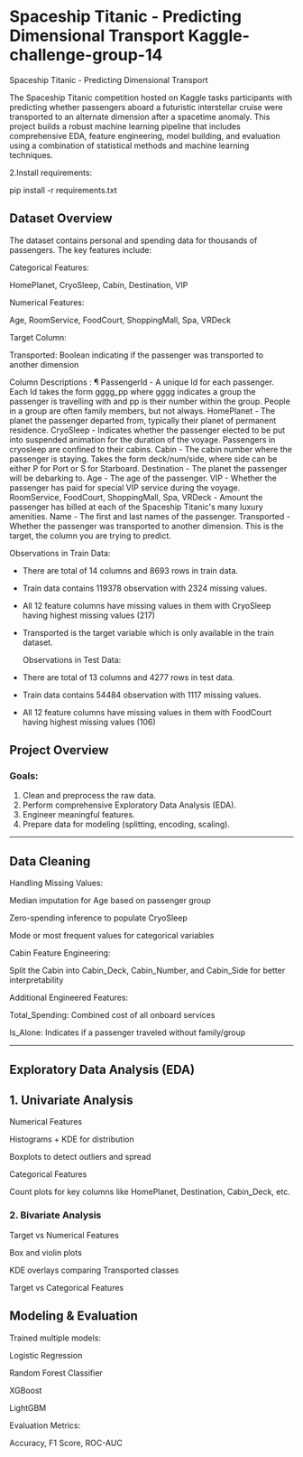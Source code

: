 # Spaceship Titanic - Predicting Dimensional Transport Kaggle-challenge-group-14

Spaceship Titanic - Predicting Dimensional Transport

The Spaceship Titanic competition hosted on Kaggle tasks participants with predicting whether passengers aboard a futuristic interstellar cruise were transported to an alternate dimension after a spacetime anomaly.
This project builds a robust machine learning pipeline that includes comprehensive EDA, feature engineering, model building, and evaluation using a combination of statistical methods and machine learning techniques.

2.Install requirements:

pip install -r requirements.txt

## Dataset Overview

The dataset contains personal and spending data for thousands of passengers. The key features include:

Categorical Features:

HomePlanet, CryoSleep, Cabin, Destination, VIP

Numerical Features:

Age, RoomService, FoodCourt, ShoppingMall, Spa, VRDeck

Target Column:

Transported: Boolean indicating if the passenger was transported to another dimension

Column Descriptions : ¶
PassengerId - A unique Id for each passenger. Each Id takes the form gggg_pp where gggg indicates a group the passenger is travelling with and pp is their number within the group. People in a group are often family members, but not always.
HomePlanet - The planet the passenger departed from, typically their planet of permanent residence.
CryoSleep - Indicates whether the passenger elected to be put into suspended animation for the duration of the voyage. Passengers in cryosleep are confined to their cabins.
Cabin - The cabin number where the passenger is staying. Takes the form deck/num/side, where side can be either P for Port or S for Starboard.
Destination - The planet the passenger will be debarking to.
Age - The age of the passenger.
VIP - Whether the passenger has paid for special VIP service during the voyage.
RoomService, FoodCourt, ShoppingMall, Spa, VRDeck - Amount the passenger has billed at each of the Spaceship Titanic's many luxury amenities.
Name - The first and last names of the passenger.
Transported - Whether the passenger was transported to another dimension. This is the target, the column you are trying to predict.

  Observations in Train Data:
* There are total of 14 columns and 8693 rows in train data.
* Train data contains 119378 observation with 2324 missing values.
* All 12 feature columns have missing values in them with CryoSleep having highest missing values (217)
* Transported is the target variable which is only available in the train dataset.

  Observations in Test Data:
* There are total of 13 columns and 4277 rows in test data.
* Train data contains 54484 observation with 1117 missing values.
* All 12 feature columns have missing values in them with FoodCourt having highest missing values (106)

  
##  Project Overview

###  Goals:
1. Clean and preprocess the raw data.
2. Perform comprehensive Exploratory Data Analysis (EDA).
3. Engineer meaningful features.
4. Prepare data for modeling (splitting, encoding, scaling).
---

##  Data Cleaning

Handling Missing Values:

Median imputation for Age based on passenger group

Zero-spending inference to populate CryoSleep

Mode or most frequent values for categorical variables

Cabin Feature Engineering:

Split the Cabin into Cabin_Deck, Cabin_Number, and Cabin_Side for better interpretability

Additional Engineered Features:

Total_Spending: Combined cost of all onboard services

Is_Alone: Indicates if a passenger traveled without family/group

---
##  Exploratory Data Analysis (EDA)

## 1. Univariate Analysis

Numerical Features

Histograms + KDE for distribution

Boxplots to detect outliers and spread

Categorical Features

Count plots for key columns like HomePlanet, Destination, Cabin_Deck, etc.

### 2. Bivariate Analysis
Target vs Numerical Features

Box and violin plots

KDE overlays comparing Transported classes

Target vs Categorical Features

 Modeling & Evaluation
 ------------------------------
Trained multiple models:

Logistic Regression

Random Forest Classifier

XGBoost

LightGBM


Evaluation Metrics:

Accuracy, F1 Score, ROC-AUC



